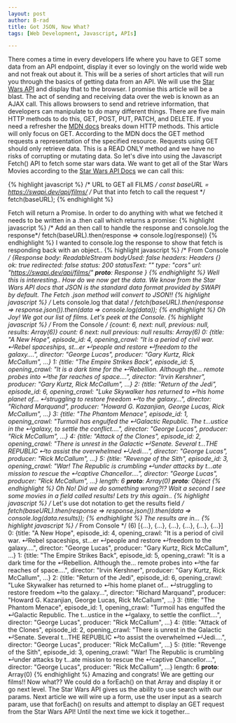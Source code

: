 ```yaml
---
layout: post
author: B-rad
title: Got JSON, Now What?
tags: [Web Development, Javascript, APIs]

---
```


There comes a time in every developers life where you have to GET some data from an API endpoint, display it ever so lovingly on the world wide web and not freak out about it. This will be a series of short articles that will run you through the basics of getting data from an API. We will use the [Star Wars API](https://swapi.dev/) and display that to the browser. I promise this article will be a blast.
The act of sending and receiving data over the web is known as an AJAX call. This allows browsers to send and retrieve information, that developers can manipulate to do many different things. There are five main HTTP methods to do this, GET, POST, PUT, PATCH, and DELETE. If you need a refresher the [MDN docs](https://developer.mozilla.org/en-US/docs/Web/HTTP/Methods) breaks down HTTP methods. This article will only focus on GET.
According to the MDN docs the GET method requests a representation of the specified resource. Requests using GET should only retrieve data.
This is a READ ONLY method and we have no risks of corrupting or mutating data. So let's dive into using the Javascript Fetch() API to fetch some star wars data.
We want to get all of the Star Wars Movies according to the [Star Wars API Docs](https://swapi.dev/documentation#films) we can call this:

{% highlight javascript %}
/* URL to GET all FILMS */
 const baseURL = https://swapi.dev/api/films/
/* Put that into fetch to call the request */
fetch(baseURL); 
{% endhighlight %}

Fetch will return a Promise. In order to do anything with what we fetched it needs to be written in a .then call which returns a promise:
{% highlight javascript %}
/* Add an then call to handle the response and console.log the response*/
fetch(baseURL).then(response => console.log(response))
{% endhighlight %}
I wanted to console.log the response to show that fetch is responding back with an object..
{% highlight javascript %}
/* From Console */
{Response
body: ReadableStream
bodyUsed: false
headers: Headers {}
ok: true
redirected: false
status: 200
statusText: ""
type: "cors"
url: "https://swapi.dev/api/films/"
__proto__: Response
}
{% endhighlight %}
Well this is interesting.. How do we now get the data. We know from the Star Wars API docs that JSON is the standard data format provided by SWAPI by default. The Fetch .json method will convert to JSON!!
{% highlight javascript %}
/* Lets console.log that data! */
fetch(baseURL).then(response => response.json()).then(data => console.log(data));
{% endhighlight %}
Oh Joy! We got our list of films. Let's peek at the Console.
{% highlight javascript %}
/* From the Console */
{count: 6, next: null, previous: null, results: Array(6)}
count: 6
next: null
previous: null
results: Array(6)
0: {title: "A New Hope", episode_id: 4, opening_crawl: "It is a period of civil war.
↵Rebel spaceships, st…er
↵people and restore
↵freedom to the galaxy....", director: "George Lucas", producer: "Gary Kurtz, Rick McCallum", …}
1: {title: "The Empire Strikes Back", episode_id: 5, opening_crawl: "It is a dark time for the
↵Rebellion. Although the… remote probes into
↵the far reaches of space....", director: "Irvin Kershner", producer: "Gary Kurtz, Rick McCallum", …}
2: {title: "Return of the Jedi", episode_id: 6, opening_crawl: "Luke Skywalker has returned to
↵his home planet of…
↵struggling to restore freedom
↵to the galaxy...", director: "Richard Marquand", producer: "Howard G. Kazanjian, George Lucas, Rick McCallum", …}
3: {title: "The Phantom Menace", episode_id: 1, opening_crawl: "Turmoil has engulfed the
↵Galactic Republic. The t…ustice in the
↵galaxy, to settle the conflict....", director: "George Lucas", producer: "Rick McCallum", …}
4: {title: "Attack of the Clones", episode_id: 2, opening_crawl: "There is unrest in the Galactic
↵Senate. Several t…THE REPUBLIC
↵to assist the overwhelmed
↵Jedi....", director: "George Lucas", producer: "Rick McCallum", …}
5: {title: "Revenge of the Sith", episode_id: 3, opening_crawl: "War! The Republic is crumbling
↵under attacks by t…ate mission to rescue the
↵captive Chancellor....", director: "George Lucas", producer: "Rick McCallum", …}
length: 6
__proto__: Array(0)
__proto__: Object
{% endhighlight %}
Oh No! Did we do something wrong?!? Wait a second I see some movies in a field called results! Lets try this again..
{% highlight javascript %}
/* Let's use dot notation to get the results field */
fetch(baseURL).then(response => response.json()).then(data => console.log(data.results));
{% endhighlight %}
The results are in…
{% highlight javascript %}
/* From Console */
(6) [{…}, {…}, {…}, {…}, {…}, {…}]
0: {title: "A New Hope", episode_id: 4, opening_crawl: "It is a period of civil war.
↵Rebel spaceships, st…er
↵people and restore
↵freedom to the galaxy....", director: "George Lucas", producer: "Gary Kurtz, Rick McCallum", …}
1: {title: "The Empire Strikes Back", episode_id: 5, opening_crawl: "It is a dark time for the
↵Rebellion. Although the… remote probes into
↵the far reaches of space....", director: "Irvin Kershner", producer: "Gary Kurtz, Rick McCallum", …}
2: {title: "Return of the Jedi", episode_id: 6, opening_crawl: "Luke Skywalker has returned to
↵his home planet of…
↵struggling to restore freedom
↵to the galaxy...", director: "Richard Marquand", producer: "Howard G. Kazanjian, George Lucas, Rick McCallum", …}
3: {title: "The Phantom Menace", episode_id: 1, opening_crawl: "Turmoil has engulfed the
↵Galactic Republic. The t…ustice in the
↵galaxy, to settle the conflict....", director: "George Lucas", producer: "Rick McCallum", …}
4: {title: "Attack of the Clones", episode_id: 2, opening_crawl: "There is unrest in the Galactic
↵Senate. Several t…THE REPUBLIC
↵to assist the overwhelmed
↵Jedi....", director: "George Lucas", producer: "Rick McCallum", …}
5: {title: "Revenge of the Sith", episode_id: 3, opening_crawl: "War! The Republic is crumbling
↵under attacks by t…ate mission to rescue the
↵captive Chancellor....", director: "George Lucas", producer: "Rick McCallum", …}
length: 6
__proto__: Array(0)
{% endhighlight %}
Amazing and congrats! We are getting our films!! Now what?? We could do a forEach() on that Array and display it or go next level. The Star Wars API gives us the ability to use search with our params. Next article we will wire up a form, use the user input as a search param, use that forEach() on results and attempt to display an GET request from the Star Wars API!
Until the next time we kick it together…